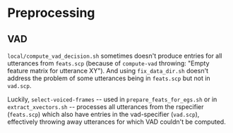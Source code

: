 # Preprocessing

## VAD
`local/compute_vad_decision.sh` sometimes doesn't produce entries for all utterances from `feats.scp` (because of `compute-vad` throwing: "Empty feature matrix for utterance XY"). And using `fix_data_dir.sh` doesn't address the problem of some utterances being in `feats.scp` but not in `vad.scp`.

Luckily, `select-voiced-frames` -- used in `prepare_feats_for_egs.sh` or in `extract_xvectors.sh` -- processes all utterances from the rspecifier (`feats.scp`) which also have entries in the vad-specifier (`vad.scp`), effectively throwing away utterances for which VAD couldn't be computed.
